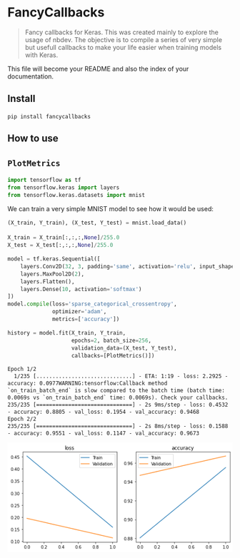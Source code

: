 # FancyCallbacks
> Fancy callbacks for Keras. This was created mainly to explore the usage of nbdev. The objective is to compile a series of very simple but usefull callbacks to make your life easier when training models with Keras.


This file will become your README and also the index of your documentation.

## Install

`pip install fancycallbacks`

## How to use

## `PlotMetrics`

```python
import tensorflow as tf
from tensorflow.keras import layers
from tensorflow.keras.datasets import mnist
```

We can train a very simple MNIST model to see how it would be used:

```python
(X_train, Y_train), (X_test, Y_test) = mnist.load_data()

X_train = X_train[:,:,:,None]/255.0
X_test = X_test[:,:,:,None]/255.0
```

```python
model = tf.keras.Sequential([
    layers.Conv2D(32, 3, padding='same', activation='relu', input_shape=X_train[0].shape),
    layers.MaxPool2D(2),
    layers.Flatten(),
    layers.Dense(10, activation='softmax')
])
model.compile(loss='sparse_categorical_crossentropy',
              optimizer='adam',
              metrics=['accuracy'])
```

```python
history = model.fit(X_train, Y_train, 
                    epochs=2, batch_size=256,
                    validation_data=(X_test, Y_test),
                    callbacks=[PlotMetrics()])
```

    Epoch 1/2
      1/235 [..............................] - ETA: 1:19 - loss: 2.2925 - accuracy: 0.0977WARNING:tensorflow:Callback method `on_train_batch_end` is slow compared to the batch time (batch time: 0.0069s vs `on_train_batch_end` time: 0.0069s). Check your callbacks.
    235/235 [==============================] - 2s 9ms/step - loss: 0.4532 - accuracy: 0.8805 - val_loss: 0.1954 - val_accuracy: 0.9468
    Epoch 2/2
    235/235 [==============================] - 2s 8ms/step - loss: 0.1588 - accuracy: 0.9551 - val_loss: 0.1147 - val_accuracy: 0.9673



    
![png](docs/images/output_9_1.png)
    


